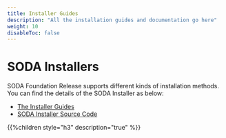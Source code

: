 ```yaml
---
title: Installer Guides
description: "All the installation guides and documentation go here"
weight: 10
disableToc: false
---
```

# SODA Installers

SODA Foundation Release supports different kinds of installation methods. 
You can find the details of the SODA Installer as below:

 - [The Installer Guides](https://docs.sodafoundation.io/soda-gettingstarted/installation/)
 - [SODA Installer Source Code](https://github.com/sodafoundation/installer)

{{%children style="h3" description="true" %}}  

